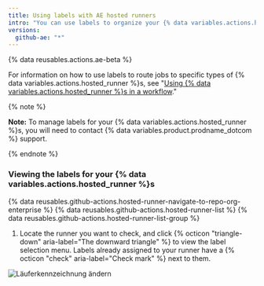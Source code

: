 ```yaml
---
title: Using labels with AE hosted runners
intro: "You can use labels to organize your {% data variables.actions.hosted_runner %}s based on their characteristics."
versions:
  github-ae: "*"
---
```


{% data reusables.actions.ae-beta %}

For information on how to use labels to route jobs to specific types of {% data variables.actions.hosted_runner %}s, see "[Using {% data variables.actions.hosted_runner %}s in a workflow](/actions/using-github-hosted-runners/using-ae-hosted-runners-in-a-workflow)."

{% note %}

**Note:** To manage labels for your {% data variables.actions.hosted_runner %}s, you will need to contact {% data variables.product.prodname_dotcom %} support.

{% endnote %}

### Viewing the labels for your {% data variables.actions.hosted_runner %}s

{% data reusables.github-actions.hosted-runner-navigate-to-repo-org-enterprise %}
{% data reusables.github-actions.hosted-runner-list %}
{% data reusables.github-actions.hosted-runner-list-group %}

1. Locate the runner you want to check, and click {% octicon "triangle-down" aria-label="The downward triangle" %} to view the label selection menu. Labels already assigned to your runner have a {% octicon "check" aria-label="Check mark" %} next to them.

![Läuferkennzeichnung ändern](/assets/images/help/settings/actions-hosted-runner-list-label.png)
